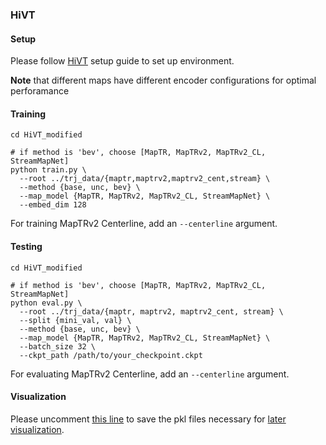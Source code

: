 ### HiVT 

#### Setup

Please follow [HiVT](https://github.com/ZikangZhou/HiVT) setup guide to set up environment.

**Note** that different maps have different encoder configurations for optimal perforamance

#### Training

```
cd HiVT_modified

# if method is 'bev', choose [MapTR, MapTRv2, MapTRv2_CL, StreamMapNet]
python train.py \
  --root ../trj_data/{maptr,maptrv2,maptrv2_cent,stream} \
  --method {base, unc, bev} \
  --map_model {MapTR, MapTRv2, MapTRv2_CL, StreamMapNet} \
  --embed_dim 128
```

For training MapTRv2 Centerline, add an `--centerline` argument. 

#### Testing

```
cd HiVT_modified

# if method is 'bev', choose [MapTR, MapTRv2, MapTRv2_CL, StreamMapNet]
python eval.py \
  --root ../trj_data/{maptr, maptrv2, maptrv2_cent, stream} \
  --split {mini_val, val} \
  --method {base, unc, bev} \
  --map_model {MapTR, MapTRv2, MapTRv2_CL, StreamMapNet} \
  --batch_size 32 \
  --ckpt_path /path/to/your_checkpoint.ckpt
```

For evaluating MapTRv2 Centerline, add an `--centerline` argument. 

#### Visualization

Please uncomment [this line](https://github.com/alfredgu001324/MapUncertaintyPrediction/blob/8ab64116982303d373eb85fea2501e139a09e781/HiVT_modified/models/hivt.py#L138) to save the pkl files necessary for [later visualization](https://github.com/alfredgu001324/MapUncertaintyPrediction/blob/main/docs/visualization.md).

```
